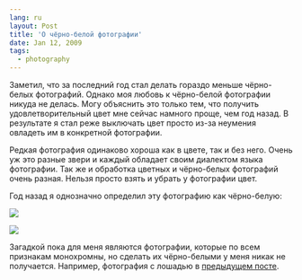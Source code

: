 ```yaml
---
lang: ru
layout: Post
title: 'О чёрно-белой фотографии'
date: Jan 12, 2009
tags:
  - photography
---
```


Заметил, что за последний год стал делать гораздо меньше чёрно-белых фотографий. Однако моя любовь к чёрно-белой фотографии никуда не делась. Могу объяснить это только тем, что получить удовлетворительный цвет мне сейчас намного проще, чем год назад. В результате я стал реже выключать цвет просто из-за неумения овладеть им в конкретной фотографии.

Редкая фотография одинаково хороша как в цвете, так и без него. Очень уж это разные звери и каждый обладает своим диалектом языка фотографии. Так же и обработка цветных и чёрно-белых фотографий очень разная. Нельзя просто взять и убрать у фотографии цвет.

<!--more-->

Год назад я однозначно определил эту фотографию как чёрно-белую:

![](photo://Sapegin_Artem_20D_2007-07-11_397-9717)

![](/images/blog/sapegin-artem-20d-2007-07-11-397-9717.jpg)

Загадкой пока для меня являются фотографии, которые по всем признакам монохромны, но сделать их чёрно-белыми у меня никак не получается. Например, фотография с лошадью в [предыдущем посте](http://birdwatcher.ru/blog/2870 "Лошадь за веткой").
